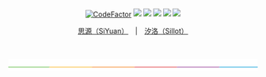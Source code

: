<p align="center">
<br><br>
<a href="https://www.codefactor.io/repository/github/hi-windom/sillot"><img src="https://www.codefactor.io/repository/github/hi-windom/sillot/badge" alt="CodeFactor" style="cursor:pointer;height: 26px;margin: 1px auto;"/></a>
<a title="Releases" target="_blank" href="https://github.com/Hi-Windom/Sillot/releases"><img src="https://img.shields.io/github/release/Hi-Windom/Sillot.svg?style=flat-square&color=FF9900" style="cursor:pointer;height: 26px;margin: 1px auto;"/></a>
<a title="Downloads" target="_blank" href="https://github.com/Hi-Windom/Sillot/releases"><img src="https://img.shields.io/github/downloads/Hi-Windom/Sillot/total.svg?style=flat-square&color=blueviolet" style="cursor:pointer;height: 26px;margin: 1px auto;"/></a>
<a title="Docker Pulls" target="_blank" href="https://hub.docker.com/r/soltus/sillot"><img src="https://img.shields.io/docker/pulls/soltus/sillot.svg?style=flat-square&color=99CCFF" style="cursor:pointer;height: 26px;margin: 1px auto;"/></a>
<a title="Hits" target="_blank" href="https://github.com/Hi-Windom/Sillot"><img src="https://hits.b3log.org/Hi-Windom/Sillot.svg" style="cursor:pointer;height: 26px;margin: 1px auto;"/></a>
<a target="_blank" href="https://discord.gg/QtzNdgNGZY"><img src="https://img.shields.io/badge/Chat-white?logo=discord&style=social" style="cursor:pointer;height: 26px;margin: 1px auto;"/></a>
</p>

<p align="center">
<a href="README_zh_CN.md">思源（SiYuan）</a>&emsp;|&emsp;<a href="README_Sillot.md">汐洛（Sillot）</a>
</p>

<p align="center">
<br><br>
<img alt="split" src="./.github/split.png">
</p>
